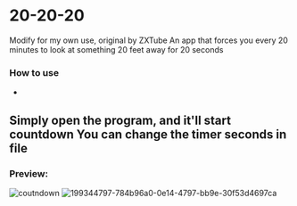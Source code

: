 # 20-20-20

Modify for my own use, original by ZXTube
An app that forces you every 20 minutes to look at something 20 feet away for 20 seconds

### How to use
-
Simply open the program, and it'll start countdown
You can change the timer seconds in file
---
### Preview:
![coutndown](https://github.com/nonepork/20-20-20/assets/59335048/d63d78a3-782f-4dd3-8f0b-8e164ba958c4)
![199344797-784b96a0-0e14-4797-bb9e-30f53d4697ca](https://github.com/nonepork/20-20-20/assets/59335048/450611e9-bb41-46fe-ad38-493482ee245d)
